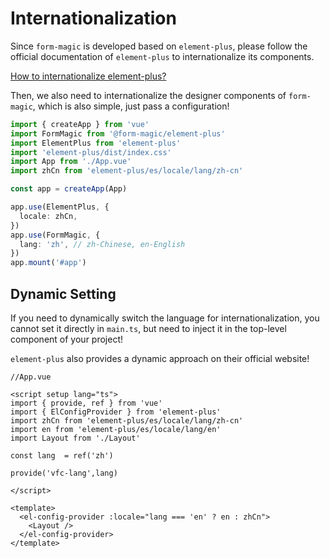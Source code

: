 # Internationalization

Since `form-magic` is developed based on `element-plus`, please follow the official documentation of `element-plus` to internationalize its components.

[How to internationalize element-plus?](https://element-plus.org/guide/i18n.html)

Then, we also need to internationalize the designer components of `form-magic`, which is also simple, just pass a configuration!

```ts
import { createApp } from 'vue'
import FormMagic from '@form-magic/element-plus'
import ElementPlus from 'element-plus'
import 'element-plus/dist/index.css'
import App from './App.vue'
import zhCn from 'element-plus/es/locale/lang/zh-cn'

const app = createApp(App)

app.use(ElementPlus, {
  locale: zhCn,
})
app.use(FormMagic, {
  lang: 'zh', // zh-Chinese, en-English
})
app.mount('#app')
```

## Dynamic Setting

If you need to dynamically switch the language for internationalization, you cannot set it directly in `main.ts`, but need to inject it in the top-level component of your project!

`element-plus` also provides a dynamic approach on their official website!

```vue
//App.vue

<script setup lang="ts">
import { provide, ref } from 'vue'
import { ElConfigProvider } from 'element-plus'
import zhCn from 'element-plus/es/locale/lang/zh-cn'
import en from 'element-plus/es/locale/lang/en'
import Layout from './Layout'

const lang  = ref('zh')

provide('vfc-lang',lang)

</script>

<template>
  <el-config-provider :locale="lang === 'en' ? en : zhCn">
    <Layout />
  </el-config-provider>
</template>

```

